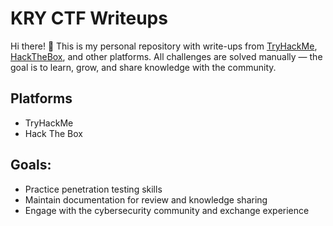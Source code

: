 # KRY CTF Writeups

Hi there! 👋 This is my personal repository with write-ups from [TryHackMe](https://tryhackme.com/), [HackTheBox](https://www.hackthebox.com/), and other platforms. All challenges are solved manually — the goal is to learn, grow, and share knowledge with the community.

## Platforms
- TryHackMe  
- Hack The Box  

## Goals:
- Practice penetration testing skills    
- Maintain documentation for review and knowledge sharing   
- Engage with the cybersecurity community and exchange experience
